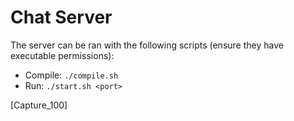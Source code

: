 # Chat Server

The server can be ran with the following scripts (ensure they have executable permissions):
- Compile: `./compile.sh`
- Run: `./start.sh <port>`

[Capture_100]

